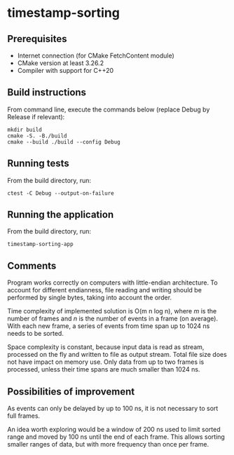 # timestamp-sorting

## Prerequisites
- Internet connection (for CMake FetchContent module)
- CMake version at least 3.26.2
- Compiler with support for C++20

## Build instructions
From command line, execute the commands below (replace Debug by Release if relevant):

```
mkdir build
cmake -S. -B./build
cmake --build ./build --config Debug
```

## Running tests

From the build directory, run:
```
ctest -C Debug --output-on-failure
```

## Running the application
From the build directory, run:
```
timestamp-sorting-app
```

## Comments

Program works correctly on computers with little-endian architecture. To account for different endianness, file reading and writing should be performed by single bytes, taking into account the order.

Time complexity of implemented solution is O(m n log n), where *m* is the number of frames and *n* is the number of events in a frame (on average). With each new frame, a series of events from time span up to 1024 ns needs to be sorted.

Space complexity is constant, because input data is read as stream, processed on the fly and written to file as output stream. Total file size does not have impact on memory use. Only data from up to two frames is processed, unless their time spans are much smaller than 1024 ns.

## Possibilities of improvement

As events can only be delayed by up to 100 ns, it is not necessary to sort full frames.

An idea worth exploring would be a window of 200 ns used to limit sorted range and moved by 100 ns until the end of each frame. This allows sorting smaller ranges of data, but with more frequency than once per frame.